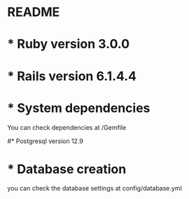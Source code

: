 # README


# * Ruby version 3.0.0

# * Rails version 6.1.4.4

# * System dependencies
  You can check dependencies at /Gemfile

#* Postgresql version 12.9

# * Database creation

  you can check the database settings at config/database.yml
